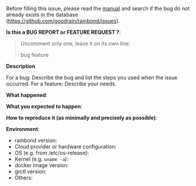 Before filling this issue, please read the [manual](https://www.rainbond.com/docs/stable/) and search if the bug do not already exists in the database (https://github.com/goodrain/rainbond/issues).

**Is this a BUG REPORT or FEATURE REQUEST ?**:

> Uncomment only one, leave it on its own line: 
>
> bug
> feature
> 

**Description**

For a bug: Describe the bug and list the steps you used when the issue occurred.
For a feature: Describe your needs.


**What happened**:

**What you expected to happen**:

**How to reproduce it (as minimally and precisely as possible)**:

**Environment**:
- rainbond version:
- Cloud provider or hardware configuration:
- OS (e.g. from /etc/os-release):
- Kernel (e.g. `uname -a`):
- docker image version:
- grctl version:
- Others: